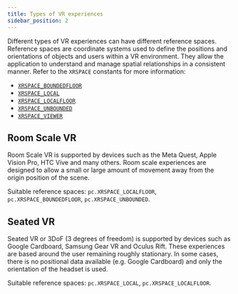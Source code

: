 ```yaml
---
title: Types of VR experiences
sidebar_position: 2
---
```


Different types of VR experiences can have different reference spaces. Reference spaces are coordinate systems used to define the positions and orientations of objects and users within a VR environment. They allow the application to understand and manage spatial relationships in a consistent manner. Refer to the `XRSPACE` constants for more information:

* [`XRSPACE_BOUNDEDFLOOR`](https://api.playcanvas.com/variables/Engine.XRSPACE_BOUNDEDFLOOR.html)
* [`XRSPACE_LOCAL`](https://api.playcanvas.com/variables/Engine.XRSPACE_LOCAL.html)
* [`XRSPACE_LOCALFLOOR`](https://api.playcanvas.com/variables/Engine.XRSPACE_LOCALFLOOR.html)
* [`XRSPACE_UNBOUNDED`](https://api.playcanvas.com/variables/Engine.XRSPACE_UNBOUNDED.html)
* [`XRSPACE_VIEWER`](https://api.playcanvas.com/variables/Engine.XRSPACE_VIEWER.html)

## Room Scale VR

Room Scale VR is supported by devices such as the Meta Quest, Apple Vision Pro, HTC Vive and many others. Room scale experiences are designed to allow a small or large amount of movement away from the origin position of the scene.

Suitable reference spaces: `pc.XRSPACE_LOCALFLOOR`, `pc.XRSPACE_BOUNDEDFLOOR`, `pc.XRSPACE_UNBOUNDED`.

## Seated VR

Seated VR or 3DoF (3 degrees of freedom) is supported by devices such as Google Cardboard, Samsung Gear VR and Oculus Rift. These experiences are based around the user remaining roughly stationary. In some cases, there is no positional data available (e.g. Google Cardboard) and only the orientation of the headset is used.

Suitable reference spaces: `pc.XRSPACE_LOCAL`, `pc.XRSPACE_LOCALFLOOR`.
